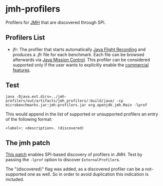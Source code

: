 jmh-profilers
=============

Profilers for [JMH](http://openjdk.java.net/projects/code-tools/jmh/) that are discovered through SPI.

Profilers List
--------------
* jfr: The profiler that starts automatically [Java Flight Recording](http://docs.oracle.com/javase/8/docs/technotes/guides/jfr/) 
and produces a .jfr file for each benchmark. Each file can be browsed afterwards via [Java Mission Control](http://www.oracle.com/technetwork/java/javaseproducts/mission-control/java-mission-control-1998576.html).
This profiler can be considered supported only if the user wants to explicitly enable the [commercial features](http://www.oracle.com/technetwork/java/javase/terms/products/index.html).

Test
----
```
java -Djava.ext.dirs=../jmh-profilers/out/artifacts/jmh_profilers/:build/java/ -cp microbenchmarks.jar:jmh-profilers.jar org.openjdk.jmh.Main -lprof
```

This would append in the list of supported or unsupported profilers an entry of the following format:

```
<label>: <description>. (discovered)
```



The jmh patch
-------------
[This patch](http://mail.openjdk.java.net/pipermail/jmh-dev/2014-August/001274.html) enables SPI-based discovery of profilers in JMH. 
Test by passing the ```-lprof``` option to discover ```ExternalProfiler```s.

The "(discovered)" flag was added, as a discovered profiler can be a not-supported one as well. 
So in order to avoid duplication this indication is included. 



